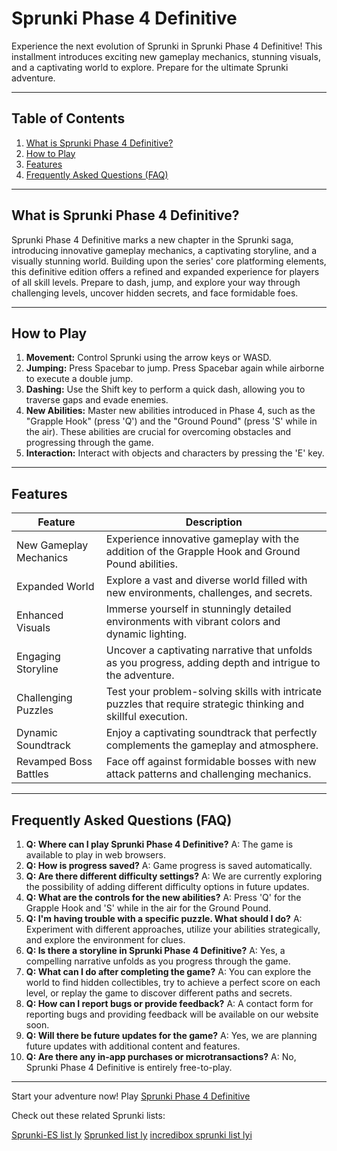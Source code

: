# Sprunki Phase 4 Definitive

Experience the next evolution of Sprunki in Sprunki Phase 4 Definitive! This installment introduces exciting new gameplay mechanics, stunning visuals, and a captivating world to explore.  Prepare for the ultimate Sprunki adventure.

---

## Table of Contents

1. [What is Sprunki Phase 4 Definitive?](#what-is-sprunki-phase-4-definitive)
2. [How to Play](#how-to-play)
3. [Features](#features)
4. [Frequently Asked Questions (FAQ)](#faq)

---

## What is Sprunki Phase 4 Definitive? <a name="what-is-sprunki-phase-4-definitive"></a>

Sprunki Phase 4 Definitive marks a new chapter in the Sprunki saga, introducing innovative gameplay mechanics, a captivating storyline, and a visually stunning world.  Building upon the series' core platforming elements, this definitive edition offers a refined and expanded experience for players of all skill levels.  Prepare to dash, jump, and explore your way through challenging levels, uncover hidden secrets, and face formidable foes.


---

## How to Play <a name="how-to-play"></a>

1. **Movement:** Control Sprunki using the arrow keys or WASD.
2. **Jumping:** Press Spacebar to jump.  Press Spacebar again while airborne to execute a double jump.
3. **Dashing:** Use the Shift key to perform a quick dash, allowing you to traverse gaps and evade enemies.
4. **New Abilities:**  Master new abilities introduced in Phase 4, such as the "Grapple Hook" (press 'Q') and the "Ground Pound" (press 'S' while in the air).  These abilities are crucial for overcoming obstacles and progressing through the game.
5. **Interaction:** Interact with objects and characters by pressing the 'E' key.


---

## Features <a name="features"></a>

| Feature              | Description                                                                                                   |
|----------------------|---------------------------------------------------------------------------------------------------------------|
| New Gameplay Mechanics | Experience innovative gameplay with the addition of the Grapple Hook and Ground Pound abilities.                     |
| Expanded World       | Explore a vast and diverse world filled with new environments, challenges, and secrets.                            |
| Enhanced Visuals     | Immerse yourself in stunningly detailed environments with vibrant colors and dynamic lighting.                    |
| Engaging Storyline    | Uncover a captivating narrative that unfolds as you progress, adding depth and intrigue to the adventure.           |
| Challenging Puzzles   | Test your problem-solving skills with intricate puzzles that require strategic thinking and skillful execution.  |
| Dynamic Soundtrack    | Enjoy a captivating soundtrack that perfectly complements the gameplay and atmosphere.                           |
| Revamped Boss Battles | Face off against formidable bosses with new attack patterns and challenging mechanics.                           |


---

## Frequently Asked Questions (FAQ) <a name="faq"></a>

1. **Q: Where can I play Sprunki Phase 4 Definitive?** A: The game is available to play in web browsers.
2. **Q: How is progress saved?** A:  Game progress is saved automatically.
3. **Q: Are there different difficulty settings?** A: We are currently exploring the possibility of adding different difficulty options in future updates.
4. **Q: What are the controls for the new abilities?** A: Press 'Q' for the Grapple Hook and 'S' while in the air for the Ground Pound.
5. **Q:  I'm having trouble with a specific puzzle. What should I do?** A:  Experiment with different approaches, utilize your abilities strategically, and explore the environment for clues.
6. **Q:  Is there a storyline in Sprunki Phase 4 Definitive?** A: Yes, a compelling narrative unfolds as you progress through the game.
7. **Q: What can I do after completing the game?** A:  You can explore the world to find hidden collectibles, try to achieve a perfect score on each level, or replay the game to discover different paths and secrets.
8. **Q: How can I report bugs or provide feedback?** A: A contact form for reporting bugs and providing feedback will be available on our website soon.
9. **Q:  Will there be future updates for the game?** A: Yes, we are planning future updates with additional content and features.
10. **Q: Are there any in-app purchases or microtransactions?** A: No, Sprunki Phase 4 Definitive is entirely free-to-play.


---


Start your adventure now! Play [Sprunki Phase 4 Definitive](https://spunky.games/sprunki-phase-4-definitive)

Check out these related Sprunki lists:

 [Sprunki-ES list ly](https://list.ly/list/BD9B-sprunki-es)
 [Sprunked list ly](https://list.ly/list/BD9J-sprunked)
[incredibox sprunki list lyi](https://list.ly/list/BD9P-incredibox-sprunki)
